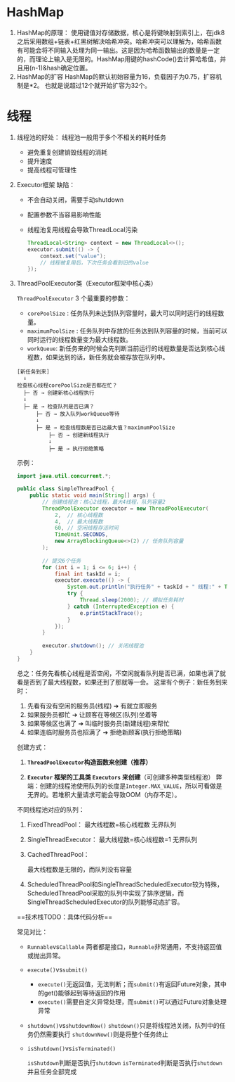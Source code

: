 # HashMap

1. HashMap的原理：
   使用键值对存储数据，核心是将键映射到索引上，在jdk8之后采用数组+链表+红黑树解决哈希冲突。哈希冲突可以理解为，哈希函数有可能会将不同输入处理为同一输出。这是因为哈希函数输出的数量是一定的，而理论上输入是无限的。HashMap用键的hashCode()去计算哈希值，并且用(n-1)&hash确定位置。
2. HashMap的扩容
   HashMap的默认初始容量为16，负载因子为0.75，扩容机制是*2。
   也就是说超过12个就开始扩容为32个。

# 线程

1. 线程池的好处：
   线程池一般用于多个不相关的耗时任务

   - 避免重复创建销毁线程的消耗
   - 提升速度
   - 提高线程可管理性

2. Executor框架
   缺陷：

   - 不会自动关闭，需要手动shutdown

   - 配置参数不当容易影响性能

   - 线程池复用线程会导致ThreadLocal污染
     ```java
     ThreadLocal<String> context = new ThreadLocal<>();
     executor.submit(() -> {
         context.set("value");
         // 线程被复用后，下次任务会看到旧的value
     });
     ```

3. ThreadPoolExecutor类（Executor框架中核心类）

   `ThreadPoolExecutor` 3 个最重要的参数：

   - `corePoolSize` : 任务队列未达到队列容量时，最大可以同时运行的线程数量。
   - `maximumPoolSize` : 任务队列中存放的任务达到队列容量的时候，当前可以同时运行的线程数量变为最大线程数。
   - `workQueue`: 新任务来的时候会先判断当前运行的线程数量是否达到核心线程数，如果达到的话，新任务就会被存放在队列中。

   ```
   [新任务到来]
     ↓
   检查核心线程corePoolSize是否都在忙？
     ├─ 否 → 创建新核心线程执行
     ↓
     ├─ 是 → 检查队列是否已满？
         ├─ 否 → 放入队列workQueue等待
         ↓
         ├─ 是 → 检查线程数是否已达最大值？maximumPoolSize
             ├─ 否 → 创建新线程执行
             ↓
             ├─ 是 → 执行拒绝策略
   ```

   示例：
   ```java
   import java.util.concurrent.*;
   
   public class SimpleThreadPool {
       public static void main(String[] args) {
           // 创建线程池：核心2线程，最大4线程，队列容量2
           ThreadPoolExecutor executor = new ThreadPoolExecutor(
               2,  // 核心线程数
               4,  // 最大线程数
               60, // 空闲线程存活时间
               TimeUnit.SECONDS,
               new ArrayBlockingQueue<>(2) // 任务队列容量
           );
           
           // 提交6个任务
           for (int i = 1; i <= 6; i++) {
               final int taskId = i;
               executor.execute(() -> {
                   System.out.println("执行任务" + taskId + " 线程:" + Thread.currentThread().getName());
                   try {
                       Thread.sleep(2000); // 模拟任务耗时
                   } catch (InterruptedException e) {
                       e.printStackTrace();
                   }
               });
           }
           
           executor.shutdown(); // 关闭线程池
       }
   }
   ```

   总之：任务先看核心线程是否空闲，不空闲就看队列是否已满，如果也满了就看是否到了最大线程数，如果还到了那就等一会。
   这里有个例子：新任务到来时：

   1. 先看有没有空闲的服务员(线程) ➔ 有就立即服务
   2. 如果服务员都忙 ➔ 让顾客在等候区(队列)坐着等
   3. 如果等候区也满了 ➔ 叫临时服务员(新建线程)来帮忙
   4. 如果连临时服务员也招满了 ➔ 拒绝新顾客(执行拒绝策略)

   创建方式：

   1. **`ThreadPoolExecutor`构造函数来创建（推荐）**

   2. **`Executor` 框架的工具类 `Executors` 来创建**（可创建多种类型线程池）
      弊端：创建的线程池使用队列的长度是`Integer.MAX_VALUE`，所以可看做是无界的。若堆积大量请求可能会导致OOM（内存不足）。
   
   不同线程池对应的队列：
   
   1. FixedThreadPool：
      最大线程数=核心线程数
      无界队列
   
   2. SingleThreadExecutor：
      最大线程数=核心线程数=1
      无界队列
   
   3. CachedThreadPool：
   
      最大线程数是无限的，而队列没有容量
   
   4. ScheduledThreadPool和SingleThreadScheduledExecutor较为特殊，ScheduledThreadPool采取的队列中实现了排序逻辑，而SingleThreadScheduledExecutor的队列能够动态扩容。
   
   ==技术栈TODO：具体代码分析==
   
   常见对比：
   
   - `Runnable`vs`Callable`
     两者都是接口，`Runnable`非常通用，不支持返回值或抛出异常。
   
   - `execute()`vs`submit()`
   
     - `execute()`无返回值，无法判断；而`submit()`有返回Future对象，其中的get()能够起到等待返回的作用
     - `execute()`需要自定义异常处理，而`submit()`可以通过Future对象处理异常
   
   - `shutdown()`vs`shutdownNow()`
     `shutdown()`只是将线程池关闭，队列中的任务仍然需要执行
     `shutdownNow()`则是将整个任务终止
   
   - `isShutdown()`vs`isTerminated()`
   
     `isShutdown`判断是否执行`shutdown`
     `isTerminated`判断是否执行`shutdown`并且任务全部完成

   